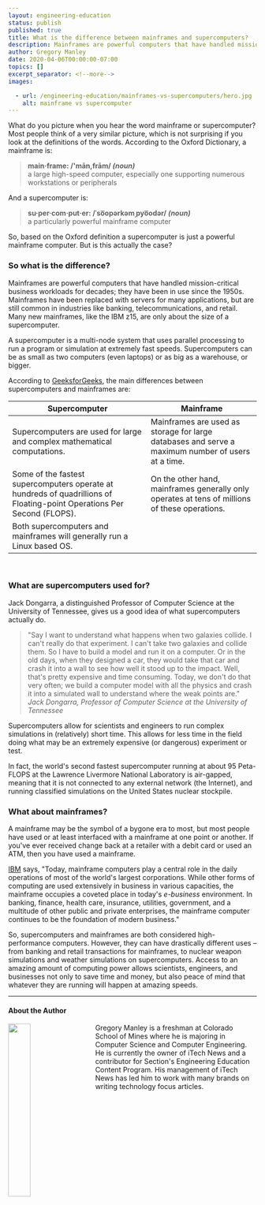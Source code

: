 ```yaml
---
layout: engineering-education
status: publish
published: true
title: What is the difference between mainframes and supercomputers?
description: Mainframes are powerful computers that have handled mission-critical business workloads for decades, but supercomputers take power to the next level.
author: Gregory Manley
date: 2020-04-06T00:00:00-07:00
topics: []
excerpt_separator: <!--more-->
images:

  - url: /engineering-education/mainframes-vs-supercomputers/hero.jpg
    alt: mainframe vs supercomputer
---
```

What do you picture when you hear the word mainframe or supercomputer? Most people think of a very similar picture, which is not surprising if you look at the definitions of the words. According to the Oxford Dictionary, a mainframe is:
<!--more-->

>**main·frame: /'mān,frām/ *(noun)* <br/>**
a large high-speed computer, especially one supporting numerous workstations or peripherals


And a supercomputer is:

>**su·per·com·put·er: /ˈso͞opərkəmˌpyo͞odər/ *(noun)* <br/>**
a particularly powerful mainframe computer

So, based on the Oxford definition a supercomputer is just a powerful mainframe computer. But is this actually the case?

### So what is the difference?

Mainframes are powerful computers that have handled mission-critical business workloads for decades; they have been in use since the 1950s. Mainframes have been replaced with servers for many applications, but are still common in industries like banking, telecommunications, and retail. Many new mainframes, like the IBM z15, are only about the size of a supercomputer.

A supercomputer is a multi-node system that uses parallel processing to run a program or simulation at extremely fast speeds. Supercomputers can be as small as two computers (even laptops) or as big as a warehouse, or bigger.

According to [GeeksforGeeks](https://www.geeksforgeeks.org/difference-between-supercomputer-and-mainframe-computer/), the main differences between supercomputers and mainframes are:

|Supercomputer|Mainframe|
|---|---|
|Supercomputers are used for large and complex mathematical computations.| Mainframes are used as storage for large databases and serve a maximum number of users at a time.|
|Some of the fastest supercomputers operate at hundreds of quadrillions of Floating-point Operations Per Second (FLOPS).|On the other hand, mainframes generally only operates at tens of millions of these operations.|
|Both supercomputers and mainframes will generally run a Linux based OS.|

<br/>

### What are supercomputers used for?
Jack Dongarra, a distinguished Professor of Computer Science at the University of Tennessee, gives us a good idea of what supercomputers actually do.

>"Say I want to understand what happens when two galaxies collide. I can't really do that experiment. I can't take two galaxies and collide them. So I have to build a model and run it on a computer. Or in the old days, when they designed a car, they would take that car and crash it into a wall to see how well it stood up to the impact. Well, that's pretty expensive and time consuming. Today, we don't do that very often; we build a computer model with all the physics and crash it into a simulated wall to understand where the weak points are."
<cite>Jack Dongarra, Professor of Computer Science at the University of Tennessee</cite>

Supercomputers allow for scientists and engineers to run complex simulations in (relatively) short time. This allows for less time in the field doing what may be an extremely expensive (or dangerous) experiment or test.

In fact, the world's second fastest supercomputer running at about 95 Peta-FLOPS at the Lawrence Livermore National Laboratory is air-gapped, meaning that it is not connected to any external network (the Internet), and running classified simulations on the United States nuclear stockpile.

### What about mainframes?
A mainframe may be the symbol of a bygone era to most, but most people have used or at least interfaced with a mainframe at one point or another. If you've ever received change back at a retailer with a debit card or used an ATM, then you have used a mainframe.

[IBM](https://www.ibm.com/support/knowledgecenter/zosbasics/com.ibm.zos.zmainframe/zconc_whousesmf.htm) says, "Today, mainframe computers play a central role in the daily operations of most of the world's largest corporations. While other forms of computing are used extensively in business in various capacities, the mainframe occupies a coveted place in today's *e-business* environment. In banking, finance, health care, insurance, utilities, government, and a multitude of other public and private enterprises, the mainframe computer continues to be the foundation of modern business."

So, supercomputers and mainframes are both considered high-performance computers. However, they can have drastically different uses – from banking and retail transactions for mainframes, to nuclear weapon simulations and weather simulations on supercomputers. Access to an amazing amount of computing power allows scientists, engineers, and businesses not only to save time and money, but also peace of mind that whatever they are running will happen at amazing speeds.

---

#### About the Author
<img style="float: left; padding-right: 5%; margin-bottom: 10px; width:30%;" src="/assets/images/education/authors/gregory-manley.jpg">Gregory Manley is a freshman at Colorado School of Mines where he is majoring in Computer Science and Computer Engineering. He is currently the owner of iTech News and a contributor for Section's Engineering Education Content Program. His management of iTech News has led him to work with many brands on writing technology focus articles.
